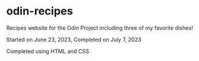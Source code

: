 # odin-recipes

Recipes website for the Odin Project including three of my favorite dishes!

Started on June 23, 2023,
Completed on July 7, 2023

Completed using HTML and CSS